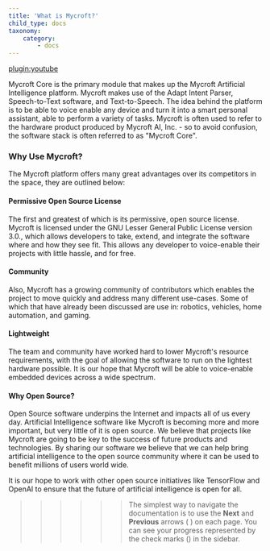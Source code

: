 ```yaml
---
title: 'What is Mycroft?'
child_type: docs
taxonomy:
    category:
        - docs
---
```


[plugin:youtube](https://www.youtube.com/watch?v=m4L0QfzUeEI)

Mycroft Core is the primary module that makes up the Mycroft Artificial Intelligence platform. Mycroft makes use of the Adapt Intent Parser, Speech-to-Text software, and Text-to-Speech. The idea behind the platform is to be able to voice enable any device and turn it into a smart personal assistant, able to perform a variety of tasks. Mycroft is often used to refer to the hardware product produced by Mycroft AI, Inc. - so to avoid confusion, the software stack is often referred to as "Mycroft Core".

### Why Use Mycroft?

The Mycroft platform offers many great advantages over its competitors in the space, they are outlined below:

#### Permissive Open Source License
The first and greatest of which is its permissive, open source license. Mycroft is licensed under the GNU Lesser General Public License version 3.0., which allows developers to take, extend, and integrate the software where and how they see fit. This allows any developer to voice-enable their projects with little hassle, and for free.

#### Community
Also, Mycroft has a growing community of contributors which enables the project to move quickly and address many different use-cases. Some of which that have already been discussed are use in: robotics, vehicles, home automation, and gaming.

#### Lightweight
The team and community have worked hard to lower Mycroft's resource requirements, with the goal of allowing the software to run on the lightest hardware possible. It is our hope that Mycroft will be able to voice-enable embedded devices across a wide spectrum.

#### Why Open Source?
Open Source software underpins the Internet and impacts all of us every day.  Artificial Intelligence software like Mycroft is becoming more and more important, but very little of it is open source.   We believe that projects like Mycroft are going to be key to the success of future products and technologies.   By sharing our software we believe that we can help bring artificial intelligence to the open source community where it can be used to benefit millions of users world wide.

It is our hope to work with other open source initiatives like TensorFlow and OpenAI to ensure that the future of artificial intelligence is open for all.

>>>>>><p>The simplest way to navigate the documentation is to use the <strong>Next</strong> and <strong>Previous</strong> arrows (<i class="fa fa-chevron-left"></i> <i class="fa fa-chevron-right"></i>) on each page. You can see your progress represented by the check marks (<i class="fa fa-check"></i>) in the sidebar.</p>
